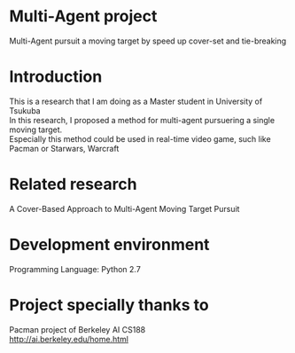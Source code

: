 # Multi-Agent project
Multi-Agent pursuit a moving target by speed up cover-set and tie-breaking
# Introduction
This is a research that I am doing as a Master student in University of Tsukuba<br/>
In this research, I proposed a method for multi-agent pursuering a single moving target.<br/>
Especially this method could be used in real-time video game, such like Pacman or Starwars, Warcraft 

# Related research
A Cover-Based Approach to Multi-Agent Moving Target Pursuit
# Development environment
Programming Language: Python 2.7<br/>
# Project specially thanks to 
Pacman project of Berkeley AI CS188<br/>
http://ai.berkeley.edu/home.html
